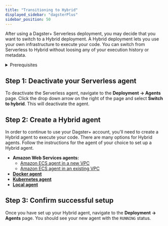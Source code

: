 ```yaml
---
title: "Transitioning to Hybrid"
displayed_sidebar: "dagsterPlus"
sidebar_position: 50
---
```


After using a Dagster+ Serverless deployment, you may decide that you want to switch to a Hybrid deployment. A Hybrid deployment lets you use your own infrastructure to execute your code. You can switch from Serverless to Hybrid without loosing any of your execution history or metadata.

<details>
  <summary>Prerequisites</summary>

To follow the steps in this guide, you'll need:

- **Organization Admin** permissions in your Dagster+ account.

</details>

## Step 1: Deactivate your Serverless agent
To deactivate the Serverless agent, navigate to the **Deployment -> Agents** page. Click the drop down arrow on the right of the page and select **Switch to hybrid**. This will deactivate the agent.

## Step 2: Create a Hybrid agent
In order to continue to use your Dagster+ account, you'll need to create a Hybrid agent to execute your code. There are many options for Hybrid agents. Follow the instructions for the agent of your choice to set up a Hybrid agent.

- **Amazon Web Services agents:**
    - [Amazon ECS agent in a new VPC](/dagster-plus/deployment/hybrid/agents/amazon-ecs-new-vpc)
    - [Amazon ECS agent in an existing VPC](/dagster-plus/deployment/hybrid/agents/amazon-ecs-existing-vpc)
- **[Docker agent](/dagster-plus/deployment/hybrid/agents/docker)**
- **[Kubernetes agent](/dagster-plus/deployment/hybrid/agents/kubernetes)**
- **[Local agent](/dagster-plus/deployment/hybrid/agents/local)**


## Step 3: Confirm successful setup

Once you have set up your Hybrid agent, navigate to the **Deployment -> Agents** page. You should see your new agent with the `RUNNING` status.

